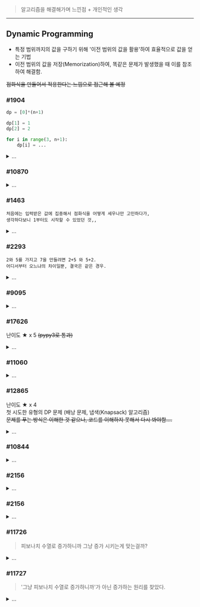 > 알고리즘을 해결해가며 느낀점 + 개인적인 생각

---
## Dynamic Programming

- 특정 범위까지의 값을 구하기 위해 '이전 범위의 값을 활용'하여 효율적으로 값을 얻는 기법
- 이전 범위의 값을 저장(Memorization)하여, 똑같은 문제가 발생했을 때 이를 참조하여 해결함.

~~점화식을 만들어서 적용한다는 느낌으로 접근해 볼 예정~~

### #1904

``` python
dp = [0]*(n+1)

dp[1] = 1
dp[2] = 2

for i in range(3, n+1):
    dp[i] = ...
```

<details>
<summary> ... </summary>

    첫 DP 문제.
    점화식을 만들어서 푼다는 것 까지는 이해했으나, 아직 문제 풀이에 있어서는 감을 잡지 못한 상태 ㅠ
</details>

### #10870

<details>
<summary> ... </summary>

    처음 풀어본 문제보다 난이도 -1 같은 느낌.
    n이 0 인 경우 따로 처리하는 것보다 깔끔하게 풀어볼 방법을 생각 해봐야겠다.
</details>

### #1463
    처음에는 입력받은 값에 집중해서 점화식을 어떻게 세우나만 고민하다가,
    생각하다보니 1부터도 시작할 수 있었던 것,,
<details>
<summary> ... </summary>

    처음 풀어본 문제보다 난이도 +5 같은 느낌.
    이게 DP 문제구나 싶었다.
    
    유사한 DP 문제가 나온다면 거뜬하게 풀 수 있을 것 같다만,
    문제를 DP로 풀어야 한다는 점을 떠올릴 수 있는 방법이 미숙한 것 같다.
</details>

### #2293
    2와 5를 가지고 7을 만들려면 2+5 와 5+2.
    어디서부터 오느냐의 차이일뿐, 결국은 같은 경우.
<details>
<summary> ... </summary>

    이전 문제보다 난이도 +2 같은 느낌.

    유사한 DP 문제라고 생각했고, dp[0] 까지 초기화 값을 잘 넣어줬으나 생각보다 잘 안풀렸다.
    값을 만드는 방법에 치중하다보니 '구성이 같으나 순서가 다른 경우'를 고려하기가 어려웠다.


    실버 문제와 골드 문제가 괜히 나눠진게 아니구나 싶은 느낌을 받았다.

~~근데 돈을 안내는 경우는 "아무 것도 안낸다."라는 조건이니까 1이 맞겠지?~~
</details>

### #9095
<details>
<summary> ... </summary>

    처음 문제보다 난이도 +1 같은 느낌.
    #2293 문제를 응용해서 풀어본 것 같은 느낌적인 느낌.
</details>

### #17626
난이도 ★ x 5 ~~(pypy3로 통과)~~
<details>
<summary> ... </summary>

    첫 문제 풀이 방식도 실패,, python3 으로도 실패,, 
    그으으냥 난이도 상. 실버 문제가 아닌 느낌
    처음 생각한 문제 풀이로는 5가 나오는 경우도 있었다.
    (모든 경우를 따진게 아닌 그냥 제곱수를 뺀 이전 값에 +1로만 가져왔기에,,)
    쓰디쓴 실패의 경험과 함께, 풀이에 참고한 링크도 남겨둔다.

[참고한 링크](https://aia1235.tistory.com/34)

</details>

### #11060
<details>
<summary> ... </summary>

    문제를 보고 생각하면서 대략적인 방향은 수립했으나,
    입력받은 배열과 dp 값에 혼동이 오면서 조금은 헤맨 문제.
    그런 것을 제외하면 문제는 쉬운편에 속함
</details>

### #12865
난이도 ★ x 4  
첫 시도한 유형의 DP 문제 (배낭 문제, 냅색(Knapsack) 알고리즘)  
~~문제를 푸는 방식은 이해한 것 같으나, 코드를 이해하지 못해서 다시 봐야함....~~
<details>
<summary> ... </summary>

    첫 시도는 같은 물건을 여러번 넣어도 된다고 생각한 풀이로 풀었으나 실패.
    문제가 애매하게 적혀있었기에 틀렸다고 생각함..
    해당 경우에는 이중 배열을 통해 풀어야 되나 보다..

[참고한 링크](https://velog.io/@keynene/Python파이썬5-백준-알고리즘-12865-평범한배낭)

~~근데 초코바 1개보다 2개가 더 행복할 수도 있잖아...~~
</details>

### #10844
<details>
<summary> ... </summary>

    문제 등급(S1)에 비하면 쉽게 풀은 것 같다.
    점화식 세우기가 굉장히 깔끔하게 나온 문제.
</details>

### #2156
<details>
<summary> ... </summary>

    dp와 list의 인덱스를 헤매느라 오래 걸렸다.
    쉽게 구분할만한 방법을 찾아봐야겠다.
</details>

### #2156
<details>
<summary> ... </summary>

    10844 문제와 비슷한 유형으로 보인다.
    덕분에 dp를 이중 배열로 구성해야 한다는 것을 금방 파악했다.
</details>

### #11726
> 피보나치 수열로 증가하니까 그냥 증가 시키는게 맞는걸까?
<details>
<summary> ... </summary>

    점화식을 세우는데 오래 걸린 문제.
    값을 1씩 증가시켜 피보나치 수열처럼 값이 증가하는 것은 알아냈지만
    이게 맞는 것인지, 왜 이런 결과가 도출되는지 이해하지 못했다.

~~01타일(#1094)와 사실상 같은 문제~~
</details>

### #11727
> '그냥 피보나치 수열로 증가하니까'가 아닌 증가하는 원리를 찾았다.
<details>
<summary> ... </summary>

    점화식을 세우는데 좀더 오래 걸린 문제.
    그래도 이번에는 왜 이런 결과가 도출될 수 있었는지 힌트를 다른 블로그에서 찾았다.

~~2xn타일링1(#11726)의 응?용 문제~~

[참고한 링크](https://velog.io/@keynene/Python파이썬5-백준-알고리즘-12865-평범한배낭)
</details>
